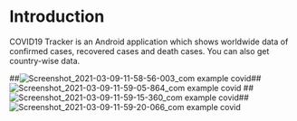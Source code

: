 # Introduction 
COVID19 Tracker is an Android application which shows worldwide data of confirmed cases, recovered cases and death cases. You can also get country-wise data.

##![Screenshot_2021-03-09-11-58-56-003_com example covid](https://user-images.githubusercontent.com/53476981/110426059-9cab7500-80cf-11eb-93d8-a719dfb22dac.jpg)##![Screenshot_2021-03-09-11-59-05-864_com example covid](https://user-images.githubusercontent.com/53476981/110426062-9ddca200-80cf-11eb-9d26-3c72e7a37866.jpg)
##![Screenshot_2021-03-09-11-59-15-360_com example covid](https://user-images.githubusercontent.com/53476981/110426065-9f0dcf00-80cf-11eb-9ddf-ecf47755f80e.jpg)##![Screenshot_2021-03-09-11-59-20-066_com example covid](https://user-images.githubusercontent.com/53476981/110426068-a0d79280-80cf-11eb-8d64-18a3a0b8258a.jpg)



